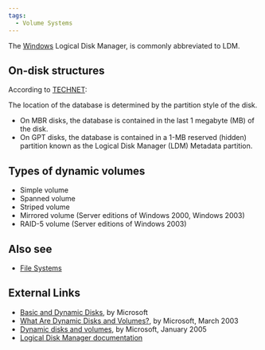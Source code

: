 ```yaml
---
tags:
  - Volume Systems
---
```

The [Windows](windows.md) Logical Disk Manager, is commonly
abbreviated to LDM.

## On-disk structures

According to [TECHNET](https://learn.microsoft.com/en-us/previous-versions/windows/it-pro/windows-server-2003/cc737048(v=ws.10)):

The location of the database is determined by the partition style of the
disk.

- On MBR disks, the database is contained in the last 1 megabyte (MB) of
  the disk.
- On GPT disks, the database is contained in a 1-MB reserved (hidden)
  partition known as the Logical Disk Manager (LDM) Metadata partition.

## Types of dynamic volumes

- Simple volume
- Spanned volume
- Striped volume
- Mirrored volume (Server editions of Windows 2000, Windows 2003)
- RAID-5 volume (Server editions of Windows 2003)

## Also see

- [File Systems](tags/#file-systems)

## External Links

- [Basic and Dynamic Disks](https://learn.microsoft.com/en-us/windows/win32/fileio/basic-and-dynamic-disks),
  by Microsoft
- [What Are Dynamic Disks and Volumes?](https://learn.microsoft.com/en-us/previous-versions/windows/it-pro/windows-server-2003/cc737048(v=ws.10)),
  by Microsoft, March 2003
- [Dynamic disks and volumes](https://learn.microsoft.com/en-us/previous-versions/windows/it-pro/windows-server-2003/cc757696(v=ws.10)),
  by Microsoft, January 2005
- [Logical Disk Manager documentation](http://www.ntfs.com/ldm.htm)
